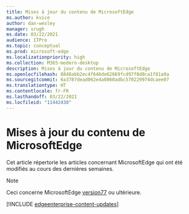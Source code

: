 ```yaml
---
title: Mises à jour du contenu de MicrosoftEdge
ms.author: kvice
author: dan-wesley
manager: srugh
ms.date: 03/22/2021
audience: ITPro
ms.topic: conceptual
ms.prod: microsoft-edge
ms.localizationpriority: high
ms.collection: M365-modern-desktop
description: Mises à jour du contenu de MicrosoftEdge
ms.openlocfilehash: 8848abb2ec4f646de62669fcd97f8d0ca1f81a9a
ms.sourcegitcommit: 6a3787dead062e4a0860adbc570229974dcaee07
ms.translationtype: HT
ms.contentlocale: fr-FR
ms.lasthandoff: 03/22/2021
ms.locfileid: "11442438"
---
```

# <a name="microsoft-edge-content-updates"></a>Mises à jour du contenu de MicrosoftEdge

Cet article répertorie les articles concernant MicrosoftEdge qui ont été modifiés au cours des dernières semaines.


> [!NOTE]
> Ceci concerne MicrosoftEdge [version77](https://support.microsoft.com/help/4027011/microsoft-edge-find-out-which-version-you-have?ocid=MicrosoftStore-EdgeVersion) ou ultérieure.

[!INCLUDE [edgeenterprise-content-updates](./includes/edgeenterprise-content-updates.md)]
